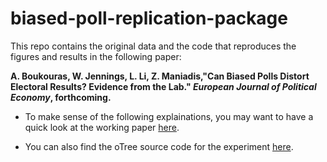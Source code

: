 # biased-poll-replication-package

This repo contains the original data and the code that reproduces the figures and results in the following paper:

**A. Boukouras, W. Jennings, L. Li, Z. Maniadis,"Can Biased Polls Distort Electoral Results? Evidence from the Lab." _European Journal of Political Economy_, forthcoming.**

- To make sense of the following explainations, you may want to have a quick look at the working paper  [here](https://github.com/lunzheng-li/MyWebsite/blob/main/pdf/BJLM2022_Biased%20polls.pdf).

- You can also find the oTree source code for the experiment [here](https://github.com/lunzheng-li/biased-poll-otree).

